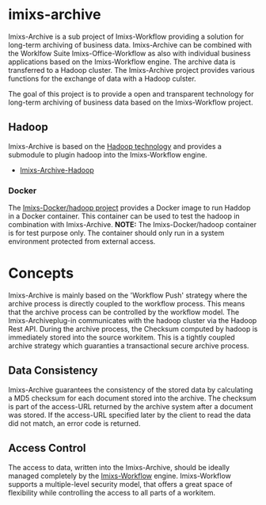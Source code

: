 # imixs-archive

Imixs-Archive is a sub project of Imixs-Workflow providing a solution for long-term archiving of business data.
Imixs-Archive can be combined with the Worklfow Suite Imixs-Office-Workflow as also with individual business applications based on the Imixs-Workflow engine. The archive data is transferred to a Hadoop cluster. The Imixs-Archive project provides various functions for the exchange of data with a Hadoop culster.

The goal of this project is to provide a open and transparent technology for long-term archiving of business data based on the Imixs-Workflow project.


## Hadoop 

Imixs-Archive is based on the [Hadoop technology](http://hadoop.apache.org/) and provides a submodule to plugin hadoop into the Imixs-Workflow engine.

* [Imixs-Archive-Hadoop](https://github.com/imixs/imixs-archive/tree/master/imixs-archive-hadoop)


### Docker

The [Imixs-Docker/hadoop project](https://github.com/imixs/imixs-docker/tree/master/hadoop) provides a Docker image to run Haddop in a Docker container. This container can be used to test the hadoop in combination with Imixs-Archive. **NOTE:** The Imixs-Docker/hadoop container is for test purpose only. The container should only run in a system environment protected from external access. 






# Concepts

Imixs-Archive is mainly based on the 'Workflow Push' strategy where the archive process is directly coupled to the workflow process. This means that the archive process can be controlled by the workflow model. The Imixs-Archiveplug-in communicates with the hadoop cluster via the Hadoop Rest API. During the archive process, the Checksum computed by hadoop is immediately stored into the source workitem. This is a tightly coupled archive strategy which guaranties a transactional secure archive process.


## Data Consistency 

Imixs-Archive guarantees the consistency of the stored data by calculating a MD5 checksum for each document stored into the archive. The checksum is part of the access-URL returned by the archive system after a document was stored. If the access-URL specified later by the client to read the data did not match, an error code is returned. 


## Access Control
The access to data, written into the Imixs-Archive, should be ideally managed completely by the [Imixs-Workflow](http://www.imixs.org) engine. Imixs-Workflow supports a multiple-level security model, that offers a great space of flexibility while controlling the access to all parts of a workitem. 


